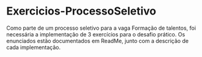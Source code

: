 # Exercicios-ProcessoSeletivo
Como parte de um processo seletivo para a vaga Formação de talentos, foi necessária a implementação de 3 exercícios para o desafio prático. Os enunciados estão documentados em ReadMe, junto com a descrição de cada implementação.

